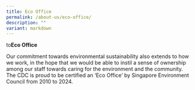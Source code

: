 ```yaml
---
title: Eco Office
permalink: /about-us/eco-office/
description: ""
variant: markdown
---
```

 to**Eco Office**

Our commitment towards environmental sustainability also extends to how we work, in the hope that we would be able to instil a sense of ownership among our staff towards caring for the environment and the community. The CDC is proud to be certified an ‘Eco Office’ by Singapore Environment Council from 2010 to 2024.